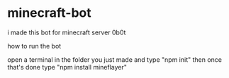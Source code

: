 # minecraft-bot
i made this bot for minecraft server 0b0t


how to run the bot

open a terminal in the folder you just made and type "npm init"
then once that's done type "npm install mineflayer"
